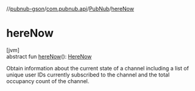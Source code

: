 //[pubnub-gson](../../../index.md)/[com.pubnub.api](../index.md)/[PubNub](index.md)/[hereNow](here-now.md)

# hereNow

[jvm]\
abstract fun [hereNow](here-now.md)(): [HereNow](../../com.pubnub.api.endpoints.presence/-here-now/index.md)

Obtain information about the current state of a channel including a list of unique user IDs currently subscribed to the channel and the total occupancy count of the channel.
